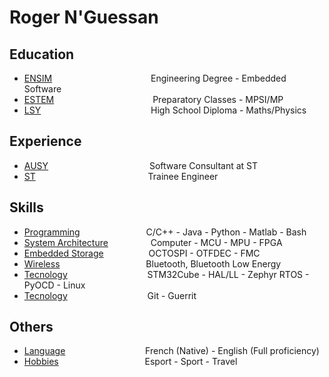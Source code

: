 # Roger N'Guessan


## Education
* [ENSIM](https://estem.ma/) &emsp;&emsp;&emsp;&emsp;&emsp;&emsp;&emsp;&emsp;&emsp;&emsp;&emsp;Engineering Degree - Embedded Software
* [ESTEM](http://ensim.univ-lemans.fr/fr/index.html) &emsp;&emsp;&emsp;&emsp;&emsp;&emsp;&emsp;&emsp;&emsp;&emsp;&emsp;Preparatory Classes - MPSI/MP
* [LSY](https://fr.wikipedia.org/wiki/Lyc%C3%A9e_scientifique_de_Yamoussoukro) &emsp;&emsp;&emsp;&emsp;&emsp;&emsp;&emsp;&emsp;&emsp;&emsp;&emsp;&emsp;&nbsp;High School Diploma - Maths/Physics



## Experience
* [AUSY](https://www.ausy.fr/fr) &emsp;&emsp;&emsp;&emsp;&emsp;&emsp;&emsp;&emsp;&emsp;&emsp;&emsp; Software Consultant at ST
* [ST](https://www.st.com/content/st_com/en.html) &emsp;&emsp;&emsp;&emsp;&emsp;&emsp;&emsp;&emsp;&emsp;&emsp;&emsp;&emsp;&nbsp; Trainee Engineer



## Skills 
* [Programming](https://www.ausy.fr/fr) &emsp;&emsp;&emsp;&emsp;&emsp;&emsp;&emsp; C/C++ - Java - Python - Matlab - Bash 
* [System Architecture](https://www.ausy.fr/fr) &emsp;&emsp;&emsp;&emsp;&nbsp; Computer - MCU - MPU - FPGA
* [Embedded Storage](https://www.ausy.fr/fr) &emsp;&emsp;&emsp;&emsp;&nbsp;&nbsp; OCTOSPI - OTFDEC - FMC
* [Wireless](https://www.ausy.fr/fr) &emsp;&emsp;&emsp;&emsp;&emsp;&emsp;&emsp;&emsp;&emsp;&nbsp; Bluetooth, Bluetooth Low Energy
* [Tecnology](https://www.ausy.fr/fr) &emsp;&emsp;&emsp;&emsp;&emsp;&emsp;&emsp;&emsp;&nbsp;&nbsp; STM32Cube - HAL/LL - Zephyr RTOS - PyOCD - Linux
* [Tecnology](https://www.ausy.fr/fr) &emsp;&emsp;&emsp;&emsp;&emsp;&emsp;&emsp;&emsp;&nbsp;&nbsp; Git - Guerrit



## Others
* [Language](https://www.ausy.fr/fr) &emsp;&emsp;&emsp;&emsp;&emsp;&emsp;&emsp;&emsp;&nbsp;&nbsp; French (Native) - English (Full proficiency) 
* [Hobbies](https://www.ausy.fr/fr) &emsp;&emsp;&emsp;&emsp;&emsp;&emsp;&emsp;&emsp;&emsp;&nbsp; Esport - Sport - Travel
